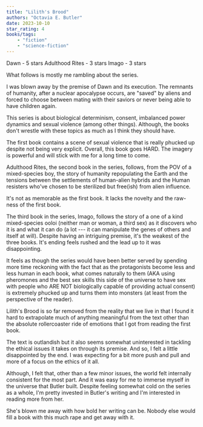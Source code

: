 ```yaml
---
title: "Lilith's Brood"
authors: "Octavia E. Butler"
date: 2023-10-10
star_rating: 4
books/tags:
    - "fiction"
    - "science-fiction"
---
```

Dawn - 5 stars
Adulthood Rites - 3 stars
Imago - 3 stars

What follows is mostly me rambling about the series.

I was blown away by the premise of Dawn and its execution. The remnants of humanity, after a nuclear apocalypse occurs, are "saved" by aliens and forced to choose between mating with their saviors or never being able to have children again.

This series is about biological determinism, consent, imbalanced power dynamics and sexual violence (among other things). Although, the books don't wrestle with these topics as much as I think they should have.

The first book contains a scene of sexual violence that is really phucked up despite not being very explicit. Overall, this book goes HARD. The imagery is powerful and will stick with me for a long time to come.

Adulthood Rites, the second book in the series, follows, from the POV of a mixed-species boy, the story of humanity repopulating the Earth and the tensions between the settlements of human-alien hybrids and the Human resisters who've chosen to be sterilized but free(ish) from alien influence.

It's not as memorable as the first book. It lacks the novelty and the raw-ness of the first book.

The third book in the series, Imago, follows the story of a one of a kind mixed-species ooloi (neither man or woman, a third sex) as it discovers who it is and what it can do (a lot --- it can manipulate the genes of others and itself at will). Despite having an intriguing premise, it's the weakest of the three books. It's ending feels rushed and the lead up to it was disappointing.

It feels as though the series would have been better served by spending more time reckoning with the fact that as the protagonists become less and less human in each book, what comes naturally to them (AKA using pheromones and the best sex skills this side of the universe to have sex with people who ARE NOT biologically capable of providing actual consent) is extremely phucked up and turns them into monsters (at least from the perspective of the reader).

Lilith's Brood is so far removed from the reality that we live in that I found it hard to extrapolate much of anything meaningful from the text other than the absolute rollercoaster ride of emotions that I got from reading the first book.

The text is outlandish but it also seems somewhat uninterested in tackling the ethical issues it takes on through its premise. And so, I felt a little disappointed by the end. I was expecting for a bit more push and pull and more of a focus on the ethics of it all.

Although, I felt that, other than a few minor issues, the world felt internally consistent for the most part. And it was easy for me to immerse myself in the universe that Butler built. Despite feeling somewhat cold on the series as a whole, I'm pretty invested in Butler's writing and I'm interested in reading more from her.

She's blown me away with how bold her writing can be. Nobody else would fill a book with this much rape and get away with it.